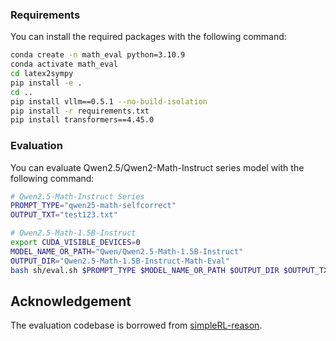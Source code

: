 ### Requirements
You can install the required packages with the following command:
```bash
conda create -n math_eval python=3.10.9
conda activate math_eval
cd latex2sympy
pip install -e .
cd ..
pip install vllm==0.5.1 --no-build-isolation
pip install -r requirements.txt 
pip install transformers==4.45.0
```

### Evaluation
You can evaluate Qwen2.5/Qwen2-Math-Instruct series model with the following command:
```bash
# Qwen2.5-Math-Instruct Series
PROMPT_TYPE="qwen25-math-selfcorrect"
OUTPUT_TXT="test123.txt"

# Qwen2.5-Math-1.5B-Instruct
export CUDA_VISIBLE_DEVICES=0
MODEL_NAME_OR_PATH="Qwen/Qwen2.5-Math-1.5B-Instruct"
OUTPUT_DIR="Qwen2.5-Math-1.5B-Instruct-Math-Eval"
bash sh/eval.sh $PROMPT_TYPE $MODEL_NAME_OR_PATH $OUTPUT_DIR $OUTPUT_TXT
```

## Acknowledgement
The evaluation codebase is borrowed from [simpleRL-reason](https://github.com/hkust-nlp/simpleRL-reason).
